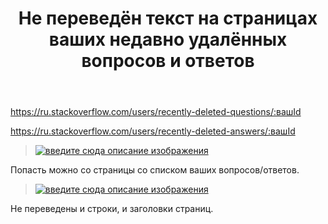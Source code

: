 ﻿---
title: "Не переведён текст на страницах ваших недавно удалённых вопросов и ответов"
se.owner.user_id: 15479
se.owner.display_name: "Suvitruf says Reinstate Monica"
se.owner.link: "https://ru.meta.stackoverflow.com/users/15479/suvitruf-says-reinstate-monica"
se.link: "https://ru.meta.stackoverflow.com/questions/10108/%d0%9d%d0%b5-%d0%bf%d0%b5%d1%80%d0%b5%d0%b2%d0%b5%d0%b4%d1%91%d0%bd-%d1%82%d0%b5%d0%ba%d1%81%d1%82-%d0%bd%d0%b0-%d1%81%d1%82%d1%80%d0%b0%d0%bd%d0%b8%d1%86%d0%b0%d1%85-%d0%b2%d0%b0%d1%88%d0%b8%d1%85-%d0%bd%d0%b5%d0%b4%d0%b0%d0%b2%d0%bd%d0%be-%d1%83%d0%b4%d0%b0%d0%bb%d1%91%d0%bd%d0%bd%d1%8b%d1%85-%d0%b2%d0%be%d0%bf%d1%80%d0%be%d1%81%d0%be%d0%b2-%d0%b8-%d0%be%d1%82%d0%b2%d0%b5%d1%82%d0%be%d0%b2"
se.question_id: 10108
se.post_type: question
se.score: 0
---
<p><a href="https://ru.stackoverflow.com/users/recently-deleted-questions/:%D0%B2%D0%B0%D1%88Id">https://ru.stackoverflow.com/users/recently-deleted-questions/:вашId</a></p>

<p><a href="https://ru.stackoverflow.com/users/recently-deleted-answers/:%D0%B2%D0%B0%D1%88Id">https://ru.stackoverflow.com/users/recently-deleted-answers/:вашId</a></p>

<blockquote>
  <p><a href="https://i.stack.imgur.com/7dcCI.png" rel="nofollow noreferrer"><img src="https://i.stack.imgur.com/7dcCI.png" alt="введите сюда описание изображения"></a></p>
</blockquote>

<p>Попасть можно со страницы со списком ваших вопросов/ответов.</p>

<blockquote>
  <p><a href="https://i.stack.imgur.com/wMaxQ.png" rel="nofollow noreferrer"><img src="https://i.stack.imgur.com/wMaxQ.png" alt="введите сюда описание изображения"></a></p>
</blockquote>

<p>Не переведены и строки, и заголовки страниц.</p>
